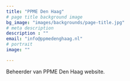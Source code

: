 ```yaml
---
title: "PPME Den Haag"
# page title background image
bg_image: "images/backgrounds/page-title.jpg"
# meta description
description : ""
email: "info@ppmedenghaag.nl"
# portrait
image: ""

---
```


Beheerder van PPME Den Haag website.